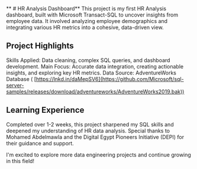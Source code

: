 ** # HR Analysis Dashboard**
This project is my first HR Analysis dashboard, built with Microsoft Transact-SQL to uncover insights from employee data. It involved analyzing employee demographics and integrating various HR metrics into a cohesive, data-driven view.

## Project Highlights
Skills Applied: Data cleaning, complex SQL queries, and dashboard development.
Main Focus: Accurate data integration, creating actionable insights, and exploring key HR metrics.
Data Source: AdventureWorks Database ( [https://lnkd.in/daMepSV6](https://github.com/Microsoft/sql-server-samples/releases/download/adventureworks/AdventureWorks2019.bak))

## Learning Experience
Completed over 1-2 weeks, this project sharpened my SQL skills and deepened my understanding of HR data analysis. Special thanks to Mohamed Abdelmawla and the Digital Egypt Pioneers Initiative (DEPI) for their guidance and support.

I'm excited to explore more data engineering projects and continue growing in this field!
